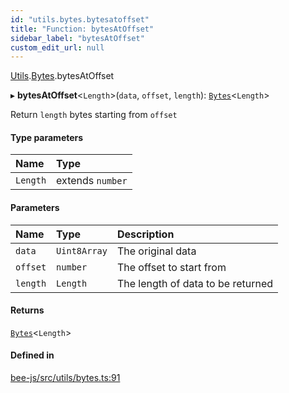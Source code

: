 ```yaml
---
id: "utils.bytes.bytesatoffset"
title: "Function: bytesAtOffset"
sidebar_label: "bytesAtOffset"
custom_edit_url: null
---
```


[Utils](../modules/utils.md).[Bytes](../modules/utils.bytes.md).bytesAtOffset

▸ **bytesAtOffset**<`Length`\>(`data`, `offset`, `length`): [`Bytes`](../interfaces/utils.bytes.bytes.md)<`Length`\>

Return `length` bytes starting from `offset`

#### Type parameters

| Name | Type |
| :------ | :------ |
| `Length` | extends `number` |

#### Parameters

| Name | Type | Description |
| :------ | :------ | :------ |
| `data` | `Uint8Array` | The original data |
| `offset` | `number` | The offset to start from |
| `length` | `Length` | The length of data to be returned |

#### Returns

[`Bytes`](../interfaces/utils.bytes.bytes.md)<`Length`\>

#### Defined in

[bee-js/src/utils/bytes.ts:91](https://github.com/ethersphere/bee-js/blob/74056cb/src/utils/bytes.ts#L91)
